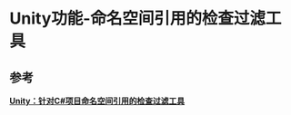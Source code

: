 # Unity功能-命名空间引用的检查过滤工具

## 参考

**[Unity：针对C#项目命名空间引用的检查过滤工具](<https://blog.csdn.net/qq_35207836/article/details/100176909>)**
